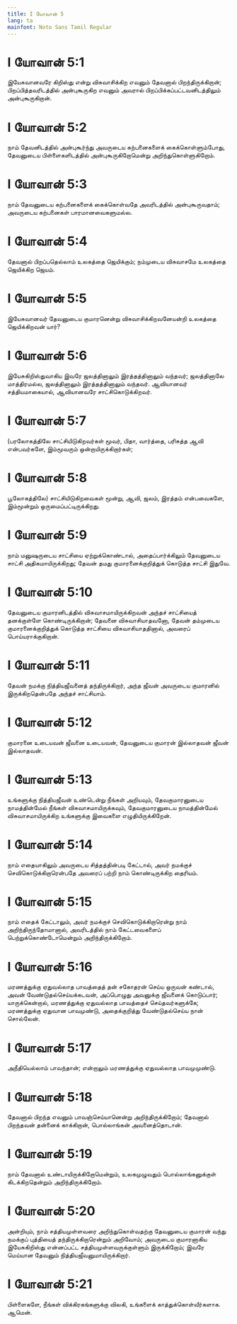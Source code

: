 ```yaml
---
title: I யோவான் 5
lang: ta
mainfont: Noto Sans Tamil Regular
---
```


# I யோவான் 5:1

இயேசுவானவரே கிறிஸ்து என்று விசுவாசிக்கிற எவனும் தேவனால் பிறந்திருக்கிறான்; பிறப்பித்தவரிடத்தில் அன்புகூருகிற எவனும் அவரால் பிறப்பிக்கப்பட்டவனிடத்திலும் அன்புகூருகிறான்.

# I யோவான் 5:2

நாம் தேவனிடத்தில் அன்புகூர்ந்து அவருடைய கற்பனைகளைக் கைக்கொள்ளும்போது, தேவனுடைய பிள்ளைகளிடத்தில் அன்புகூருகிறோமென்று அறிந்துகொள்ளுகிறோம்.

# I யோவான் 5:3

நாம் தேவனுடைய கற்பனைகளைக் கைக்கொள்வதே அவரிடத்தில் அன்புகூருவதாம்; அவருடைய கற்பனைகள் பாரமானவைகளுமல்ல.

# I யோவான் 5:4

தேவனால் பிறப்பதெல்லாம் உலகத்தை ஜெயிக்கும்; நம்முடைய விசுவாசமே உலகத்தை ஜெயிக்கிற ஜெயம்.

# I யோவான் 5:5

இயேசுவானவர் தேவனுடைய குமாரனென்று விசுவாசிக்கிறவனேயன்றி உலகத்தை ஜெயிக்கிறவன் யார்?

# I யோவான் 5:6

இயேசுகிறிஸ்துவாகிய இவரே ஜலத்தினாலும் இரத்தத்தினாலும் வந்தவர்; ஜலத்தினாலே மாத்திரமல்ல, ஜலத்தினாலும் இரத்தத்தினாலும் வந்தவர். ஆவியானவர் சத்தியமாகையால், ஆவியானவரே சாட்சிகொடுக்கிறவர்.

# I யோவான் 5:7

(பரலோகத்திலே சாட்சியிடுகிறவர்கள் மூவர், பிதா, வார்த்தை, பரிசுத்த ஆவி என்பவர்களே, இம்மூவரும் ஒன்றாயிருக்கிறார்கள்;

# I யோவான் 5:8

பூலோகத்திலே) சாட்சியிடுகிறவைகள் மூன்று, ஆவி, ஜலம், இரத்தம் என்பவைகளே, இம்மூன்றும் ஒருமைப்பட்டிருக்கிறது.

# I யோவான் 5:9

நாம் மனுஷருடைய சாட்சியை ஏற்றுக்கொண்டால், அதைப்பார்க்கிலும் தேவனுடைய சாட்சி அதிகமாயிருக்கிறது; தேவன் தமது குமாரனைக்குறித்துக் கொடுத்த சாட்சி இதுவே.

# I யோவான் 5:10

தேவனுடைய குமாரனிடத்தில் விசுவாசமாயிருக்கிறவன் அந்தச் சாட்சியைத் தனக்குள்ளே கொண்டிருக்கிறான்; தேவனை விசுவாசியாதவனோ, தேவன் தம்முடைய குமாரனைக்குறித்துக் கொடுத்த சாட்சியை விசுவாசியாததினால், அவரைப் பொய்யராக்குகிறான்.

# I யோவான் 5:11

தேவன் நமக்கு நித்தியஜீவனைத் தந்திருக்கிறார், அந்த ஜீவன் அவருடைய குமாரனில் இருக்கிறதென்பதே அந்தச் சாட்சியாம்.

# I யோவான் 5:12

குமாரனை உடையவன் ஜீவனை உடையவன், தேவனுடைய குமாரன் இல்லாதவன் ஜீவன் இல்லாதவன்.

# I யோவான் 5:13

உங்களுக்கு நித்தியஜீவன் உண்டென்று நீங்கள் அறியவும், தேவகுமாரனுடைய நாமத்தின்மேல் நீங்கள் விசுவாசமாயிருக்கவும், தேவகுமாரனுடைய நாமத்தின்மேல் விசுவாசமாயிருக்கிற உங்களுக்கு இவைகளை எழுதியிருக்கிறேன்.

# I யோவான் 5:14

நாம் எதையாகிலும் அவருடைய சித்தத்தின்படி கேட்டால், அவர் நமக்குச் செவிகொடுக்கிறாரென்பதே அவரைப் பற்றி நாம் கொண்டிருக்கிற தைரியம்.

# I யோவான் 5:15

நாம் எதைக் கேட்டாலும், அவர் நமக்குச் செவிகொடுக்கிறாரென்று நாம் அறிந்திருந்தோமானால், அவரிடத்தில் நாம் கேட்டவைகளைப் பெற்றுக்கொண்டோமென்றும் அறிந்திருக்கிறோம்.

# I யோவான் 5:16

மரணத்துக்கு ஏதுவல்லாத பாவத்தைத் தன் சகோதரன் செய்ய ஒருவன் கண்டால், அவன் வேண்டுதல்செய்யக்கடவன், அப்பொழுது அவனுக்கு ஜீவனைக் கொடுப்பார்; யாருக்கென்றால், மரணத்துக்கு ஏதுவல்லாத பாவத்தைச் செய்தவர்களுக்கே; மரணத்துக்கு ஏதுவான பாவமுண்டு, அதைக்குறித்து வேண்டுதல்செய்ய நான் சொல்லேன்.

# I யோவான் 5:17

அநீதியெல்லாம் பாவந்தான்; என்றாலும் மரணத்துக்கு ஏதுவல்லாத பாவமுமுண்டு.

# I யோவான் 5:18

தேவனால் பிறந்த எவனும் பாவஞ்செய்யானென்று அறிந்திருக்கிறோம்; தேவனால் பிறந்தவன் தன்னைக் காக்கிறான், பொல்லாங்கன் அவனைத்தொடான்.

# I யோவான் 5:19

நாம் தேவனால் உண்டாயிருக்கிறோமென்றும், உலகமுழுவதும் பொல்லாங்கனுக்குள் கிடக்கிறதென்றும் அறிந்திருக்கிறோம்.

# I யோவான் 5:20

அன்றியும், நாம் சத்தியமுள்ளவரை அறிந்துகொள்வதற்கு தேவனுடைய குமாரன் வந்து நமக்குப் புத்தியைத் தந்திருக்கிறாரென்றும் அறிவோம்; அவருடைய குமாரனாகிய இயேசுகிறிஸ்து என்னப்பட்ட சத்தியமுள்ளவருக்குள்ளும் இருக்கிறோம்; இவரே மெய்யான தேவனும் நித்தியஜீவனுமாயிருக்கிறார்.

# I யோவான் 5:21

பிள்ளைகளே, நீங்கள் விக்கிரகங்களுக்கு விலகி, உங்களைக் காத்துக்கொள்வீர்களாக. ஆமென்.

